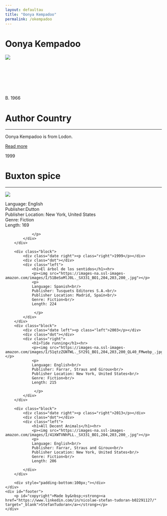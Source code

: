 ```yaml
---
layout: defaultau
title: "Oonya Kempadoo"
permalink: /okempadoo
---
```

<!-- partial:index.partial.html -->
<div class="content">
    <h1>Oonya Kempadoo</h1>
    <div class="quote">
        <div><img src="https://prabook.com/web/show-photo.jpg?id=2582591" class="logo"></div>
    </div>
    <div class="timeline">
        <div style="padding-bottom:100px;"></div>
        <div class="block">
            <div class="date right"><p class="right"> B. 1966 </p></div>
            <div class="dot"></div>
            <div class="left first">
                <h1>Author Country</h1><hr>
            <p> Oonya Kempadoo is from Lodon.</p>
                <a href="https://en.wikipedia.org/wiki/Oonya_Kempadoo" target="_blank">Read more</a>
            </div>
        </div>
        <div class="block">
            <div class="date left"><p class="left">1999</p></div>
            <div class="dot"></div>
            <div class="right">
                <h1>Buxton spice</h1><hr>
                <p><img src="https://images-na.ssl-images-amazon.com/images/I/51mNNCX+ojL._SX333_BO1,204,203,200_.jpg"></p>
                <p>
                Language: English<br/>
                Publisher:Dutton<br/>
                Publisher Location: New York, United States<br/>
                Genre: Fiction<br/>
                Length: 169

                </p>
            </div>
        </div>

        <div class="block">
            <div class="date right"><p class="right">1999</p></div>
            <div class="dot"></div>
            <div class="left">
                <h1>El árbol de los sentidos</h1><hr>
                <p><img src="https://images-na.ssl-images-amazon.com/images/I/51BeSoMlJ0L._SX331_BO1,204,203,200_.jpg"></p>
                <p>
                Language: Spanish<br/>
                Publisher: Tusquets Editores S.A.<br/>
                Publisher Location: Madrid, Spain<br/>
                Genre: Fiction<br/>
                Length: 224

                 </p>
            </div>
        </div>
        <div class="block">
            <div class="date left"><p class="left">2003</p></div>
            <div class="dot"></div>
            <div class="right">
                <h1>Tide running</h1><hr>
                <p><img src="https://images-na.ssl-images-amazon.com/images/I/51qtzZGNTWL._SY291_BO1,204,203,200_QL40_FMwebp_.jpg"></p>
                <p>
                Language: English<br/>
                Publisher: Farrar, Straus and Giroux<br/>
                Publisher Location: New York, United States<br/>
                Genre: Fiction<br/>
                Length: 215

                 </p>
            </div>
        </div>

        <div class="block">
            <div class="date right"><p class="right">2013</p></div>
            <div class="dot"></div>
            <div class="left">
                <h1>All Decent Animals</h1><hr>
                <p><img src="https://images-na.ssl-images-amazon.com/images/I/41XWTVNhPLL._SX331_BO1,204,203,200_.jpg"></p>
                <p>
                Language: English<br/>
                Publisher: Farrar, Straus and Giroux<br/>
                Publisher Location: New York, United States<br/>
                Genre: Fiction<br/>
                Length: 206

            </div>
        </div>

        <div style="padding-bottom:100px;"></div>
    </div>
    <div id="footer">
        <p id="copyright">Made by&nbsp;<strong><a href="https://www.linkedin.com/in/nicolae-stefan-tudoran-b02291127/" target="_blank">StefanTudoran</a></strong></p>
    </div>
</div>
<!-- partial -->
  <script src='https://cdnjs.cloudflare.com/ajax/libs/jquery/3.1.1/jquery.min.js'></script><script  src="assets/js/authorscript.js"></script>
</body>
